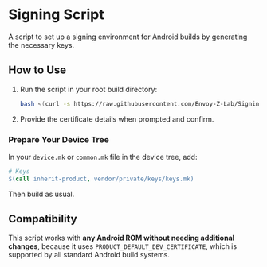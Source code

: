 # Signing Script

A script to set up a signing environment for Android builds by generating the necessary keys.

## How to Use

1. Run the script in your root build directory:

    ```bash
    bash <(curl -s https://raw.githubusercontent.com/Envoy-Z-Lab/Signing-Script/main/keygen.sh)
    ```

2. Provide the certificate details when prompted and confirm.

### Prepare Your Device Tree

In your `device.mk` or `common.mk` file in the device tree, add:

```makefile
# Keys
$(call inherit-product, vendor/private/keys/keys.mk)
```

Then build as usual.

## Compatibility

This script works with **any Android ROM without needing additional changes**, because it uses `PRODUCT_DEFAULT_DEV_CERTIFICATE`, which is supported by all standard Android build systems.
